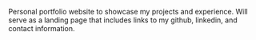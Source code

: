 Personal portfolio website to showcase my projects and experience. Will serve as a landing page that includes links to my github, linkedin, and contact information.

